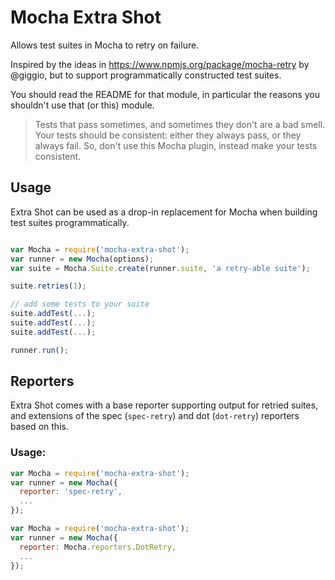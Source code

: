 Mocha Extra Shot
================

Allows test suites in Mocha to retry on failure.

Inspired by the ideas in https://www.npmjs.org/package/mocha-retry by @giggio, but to support programmatically constructed test suites.

You should read the README for that module, in particular the reasons you shouldn't use that (or this) module.

> Tests that pass sometimes, and sometimes they don't are a bad smell. Your tests should be consistent: either they always pass, or they always fail. So, don't use this Mocha plugin, instead make your tests consistent.

Usage
-----

Extra Shot can be used as a drop-in replacement for Mocha when building test suites programmatically.

```javascript

var Mocha = require('mocha-extra-shot');
var runner = new Mocha(options);
var suite = Mocha.Suite.create(runner.suite, 'a retry-able suite');

suite.retries(1);

// add some tests to your suite
suite.addTest(...);
suite.addTest(...);
suite.addTest(...);

runner.run();
```

Reporters
---------

Extra Shot comes with a base reporter supporting output for retried suites, and extensions of the spec (`spec-retry`) and dot (`dot-retry`) reporters based on this.

### Usage:

```javascript
var Mocha = require('mocha-extra-shot');
var runner = new Mocha({
  reporter: 'spec-retry',
  ...
});
```

```javascript
var Mocha = require('mocha-extra-shot');
var runner = new Mocha({
  reporter: Mocha.reporters.DotRetry,
  ...
});
```